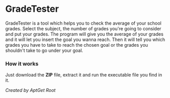 # GradeTester
GradeTester is a tool which helps you to check the average of your school grades.
Select the subject, the number of grades you're going to consider and put your
grades. The program will give you the average of your grades and it will let you
insert the goal you wanna reach. Then it will tell you which grades you have to
take to reach the chosen goal or the grades you shouldn't take to go under your
goal.

### How it works
Just download the **ZIP** file, extract it and run the executable file you find in it.

*Created by AptGet Root*
